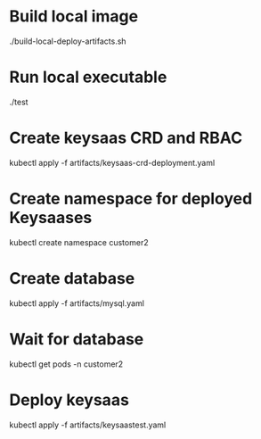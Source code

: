 # Build local image
./build-local-deploy-artifacts.sh
# Run local executable
./test

# Create keysaas CRD and RBAC
kubectl apply -f artifacts/keysaas-crd-deployment.yaml
# Create namespace for deployed Keysaases
kubectl create namespace customer2
# Create database
kubectl apply -f artifacts/mysql.yaml
# Wait for database
kubectl get pods -n customer2
# Deploy keysaas
kubectl apply -f artifacts/keysaastest.yaml